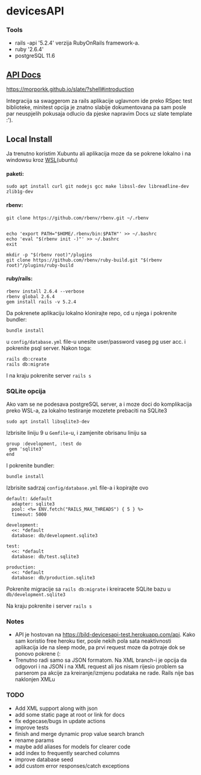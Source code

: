 
# devicesAPI

### Tools
- rails -api '5.2.4' verzija RubyOnRails framework-a.
- ruby '2.6.4'
- postgreSQL 11.6 

## [API Docs](https://morporkk.github.io/slate/?shell#introduction)

https://morporkk.github.io/slate/?shell#introduction

Integracija sa swaggerom za rails aplikacije uglavnom ide preko RSpec test biblioteke,
minitest opcija je znatno slabije dokumentovana pa sam posle par neuspjelih pokusaja odlucio da pjeske napravim Docs uz slate template :').

## Local Install

Ja trenutno koristim Xubuntu ali aplikacija moze da se pokrene lokalno i na windowsu kroz [WSL](https://docs.microsoft.com/en-us/windows/wsl/install-win10?redirectedfrom=MSDN)(ubuntu)

#### paketi:

```
sudo apt install curl git nodejs gcc make libssl-dev libreadline-dev zlib1g-dev
````

#### rbenv:

```shell
git clone https://github.com/rbenv/rbenv.git ~/.rbenv


echo 'export PATH="$HOME/.rbenv/bin:$PATH"' >> ~/.bashrc
echo 'eval "$(rbenv init -)"' >> ~/.bashrc
exit

mkdir -p "$(rbenv root)"/plugins
git clone https://github.com/rbenv/ruby-build.git "$(rbenv root)"/plugins/ruby-build
```
#### ruby/rails:
```
rbenv install 2.6.4 --verbose
rbenv global 2.6.4
gem install rails -v 5.2.4
```


Da pokrenete aplikaciju lokalno klonirajte repo, cd u njega i pokrenite bundler:
```
bundle install 
```
u `config/database.yml` file-u unesite user/password vaseg pg user acc. i pokrenite psql server. Nakon toga:
```
rails db:create
rails db:migrate
```

I na kraju pokrenite server `rails s`

### SQLite opcija

Ako vam se ne podesava postgreSQL server, a i moze doci do komplikacija preko WSL-a, za lokalno testiranje mozetete prebaciti na SQLite3

```
sudo apt install libsqlite3-dev
```
Izbrisite liniju 9 u `Gemfile`-u, i zamjenite obrisanu liniju sa
```
group :development, :test do
 gem 'sqlite3'
end
```

I pokrenite bundler:
```
bundle install
```

Izbrisite sadrzaj `config/database.yml` file-a i kopirajte ovo

```
default: &default
  adapter: sqlite3
  pool: <%= ENV.fetch("RAILS_MAX_THREADS") { 5 } %>
  timeout: 5000

development:
  <<: *default
  database: db/development.sqlite3

test:
  <<: *default
  database: db/test.sqlite3

production:
  <<: *default
  database: db/production.sqlite3

```

Pokrenite migracije sa `rails db:migrate` i kreiracete SQLite bazu u `db/development.sqlite3`

Na kraju pokrenite i server `rails s` 

### Notes

- API je hostovan na https://bild-devicesapi-test.herokuapp.com/api.
Kako sam koristio free heroku tier, posle nekih pola sata neaktivnosti aplikacija ide na sleep mode, pa
prvi request moze da potraje dok se ponovo pokrene (:
- Trenutno radi samo sa JSON formatom. Na XML branch-i je opcija da odgovori i na JSON i na XML request ali jos nisam rijesio problem sa parserom pa akcije za kreiranje/izmjenu podataka ne rade. Rails nije bas naklonjen XMLu 

### TODO

- Add XML support along with json
- add some static page at root or link for docs
- fix edgecase/bugs in update actions
- improve tests
- finish and merge dynamic prop value search branch
- rename params
- maybe add aliases for models for clearer code
- add index to frequently searched columns
- improve database seed
- add custom error responses/catch exceptions
